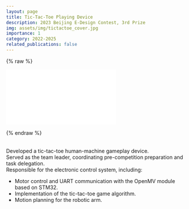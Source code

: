 ```yaml
---
layout: page
title: Tic-Tac-Toe Playing Device
description: 2023 Beijing E-Design Contest, 3rd Prize
img: assets/img/tictactoe_cover.jpg
importance: 1
category: 2022-2025
related_publications: false
---
```


{% raw %}

<div class="row justify-content-sm-center">
  <div class="col-sm-10 mt-3 mt-md-0">
    <div class="embed-responsive embed-responsive-16by9 rounded z-depth-1">
      <iframe src="//player.bilibili.com/player.html?isOutside=true&aid=115403976152937&bvid=BV1gxsuz9EiG&cid=33227738726&p=1"
              scrolling="no" border="0" frameborder="no" framespacing="0" allowfullscreen="true">
      </iframe>
    </div>
  </div>
</div>

{% endraw %}

<div style="margin-top: 2rem;"></div>

Developed a tic-tac-toe human-machine gameplay device.  
Served as the team leader, coordinating pre-competition preparation and task delegation.  
Responsible for the electronic control system, including:

- Motor control and UART communication with the OpenMV module based on STM32.
- Implementation of the tic-tac-toe game algorithm.
- Motion planning for the robotic arm.
